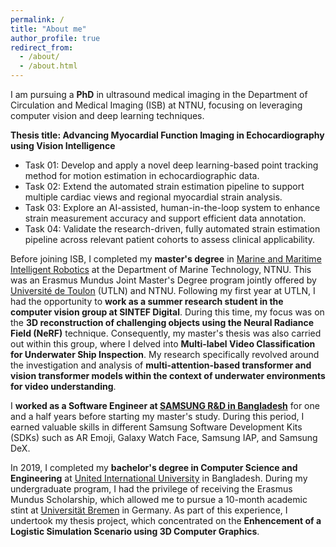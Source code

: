```yaml
---
permalink: /
title: "About me"
author_profile: true
redirect_from: 
  - /about/
  - /about.html
---
```


I am pursuing a **PhD** in ultrasound medical imaging in the Department of Circulation and Medical Imaging (ISB) at NTNU, focusing on leveraging computer vision and deep learning techniques.

**Thesis title: Advancing Myocardial Function Imaging in Echocardiography using Vision Intelligence**
 - Task 01: Develop and apply a novel deep learning-based point tracking method for motion estimation in echocardiographic data.
 - Task 02: Extend the automated strain estimation pipeline to support multiple cardiac views and regional myocardial strain analysis.
 - Task 03: Explore an AI-assisted, human-in-the-loop system to enhance strain measurement accuracy and support efficient data annotation.
 - Task 04: Validate the research-driven, fully automated strain estimation pipeline across relevant patient cohorts to assess clinical applicability.


Before joining ISB, I completed my **master's degree** in [Marine and Maritime Intelligent Robotics](https://www.master-mir.eu/) at the Department of Marine Technology, NTNU. This was an Erasmus Mundus Joint Master's Degree program jointly offered by [Université de Toulon](https://www.univ-tln.fr/) (UTLN) and NTNU. Following my first year at UTLN, I had the opportunity to **work as a summer research student in the computer vision group at SINTEF Digital**. During this time, my focus was on the **3D reconstruction of challenging objects using the Neural Radiance Field (NeRF)** technique. Consequently, my master's thesis was also carried out within this group, where I delved into **Multi-label Video Classification for Underwater Ship Inspection**. My research specifically revolved around the investigation and analysis of **multi-attention-based transformer and vision transformer models within the context of underwater environments for video understanding**.

I **worked as a Software Engineer at [SAMSUNG R&D in Bangladesh](https://research.samsung.com/srbd)** for one and a half years before starting my master's study. During this period, I earned valuable skills in different Samsung Software Development Kits (SDKs) such as AR Emoji, Galaxy Watch Face, Samsung IAP, and Samsung DeX. 

In 2019, I completed my **bachelor's degree in Computer Science and Engineering** at [United International University](https://www.uiu.ac.bd/) in Bangladesh. During my undergraduate program, I had the privilege of receiving the Erasmus Mundus Scholarship, which allowed me to pursue a 10-month academic stint at [Universität Bremen](https://www.uni-bremen.de/) in Germany. As part of this experience, I undertook my thesis project, which concentrated on the **Enhencement of a Logistic Simulation Scenario using 3D Computer Graphics**.

<!-- A data-driven personal website
======
Like many other Jekyll-based GitHub Pages templates, academicpages makes you separate the website's content from its form. The content & metadata of your website are in structured markdown files, while various other files constitute the theme, specifying how to transform that content & metadata into HTML pages. You keep these various markdown (.md), YAML (.yml), HTML, and CSS files in a public GitHub repository. Each time you commit and push an update to the repository, the [GitHub pages](https://pages.github.com/) service creates static HTML pages based on these files, which are hosted on GitHub's servers free of charge.

Many of the features of dynamic content management systems (like Wordpress) can be achieved in this fashion, using a fraction of the computational resources and with far less vulnerability to hacking and DDoSing. You can also modify the theme to your heart's content without touching the content of your site. If you get to a point where you've broken something in Jekyll/HTML/CSS beyond repair, your markdown files describing your talks, publications, etc. are safe. You can rollback the changes or even delete the repository and start over -- just be sure to save the markdown files! Finally, you can also write scripts that process the structured data on the site, such as [this one](https://github.com/academicpages/academicpages.github.io/blob/master/talkmap.ipynb) that analyzes metadata in pages about talks to display [a map of every location you've given a talk](https://academicpages.github.io/talkmap.html).

Getting started
======
1. Register a GitHub account if you don't have one and confirm your e-mail (required!)
1. Fork [this repository](https://github.com/academicpages/academicpages.github.io) by clicking the "fork" button in the top right. 
1. Go to the repository's settings (rightmost item in the tabs that start with "Code", should be below "Unwatch"). Rename the repository "[your GitHub username].github.io", which will also be your website's URL.
1. Set site-wide configuration and create content & metadata (see below -- also see [this set of diffs](http://archive.is/3TPas) showing what files were changed to set up [an example site](https://getorg-testacct.github.io) for a user with the username "getorg-testacct")
1. Upload any files (like PDFs, .zip files, etc.) to the files/ directory. They will appear at https://[your GitHub username].github.io/files/example.pdf.  
1. Check status by going to the repository settings, in the "GitHub pages" section

Site-wide configuration
------
The main configuration file for the site is in the base directory in [_config.yml](https://github.com/academicpages/academicpages.github.io/blob/master/_config.yml), which defines the content in the sidebars and other site-wide features. You will need to replace the default variables with ones about yourself and your site's github repository. The configuration file for the top menu is in [_data/navigation.yml](https://github.com/academicpages/academicpages.github.io/blob/master/_data/navigation.yml). For example, if you don't have a portfolio or blog posts, you can remove those items from that navigation.yml file to remove them from the header. 

Create content & metadata
------
For site content, there is one markdown file for each type of content, which are stored in directories like _publications, _talks, _posts, _teaching, or _pages. For example, each talk is a markdown file in the [_talks directory](https://github.com/academicpages/academicpages.github.io/tree/master/_talks). At the top of each markdown file is structured data in YAML about the talk, which the theme will parse to do lots of cool stuff. The same structured data about a talk is used to generate the list of talks on the [Talks page](https://academicpages.github.io/talks), each [individual page](https://academicpages.github.io/talks/2012-03-01-talk-1) for specific talks, the talks section for the [CV page](https://academicpages.github.io/cv), and the [map of places you've given a talk](https://academicpages.github.io/talkmap.html) (if you run this [python file](https://github.com/academicpages/academicpages.github.io/blob/master/talkmap.py) or [Jupyter notebook](https://github.com/academicpages/academicpages.github.io/blob/master/talkmap.ipynb), which creates the HTML for the map based on the contents of the _talks directory).

**Markdown generator**

I have also created [a set of Jupyter notebooks](https://github.com/academicpages/academicpages.github.io/tree/master/markdown_generator
) that converts a CSV containing structured data about talks or presentations into individual markdown files that will be properly formatted for the academicpages template. The sample CSVs in that directory are the ones I used to create my own personal website at stuartgeiger.com. My usual workflow is that I keep a spreadsheet of my publications and talks, then run the code in these notebooks to generate the markdown files, then commit and push them to the GitHub repository.

How to edit your site's GitHub repository
------
Many people use a git client to create files on their local computer and then push them to GitHub's servers. If you are not familiar with git, you can directly edit these configuration and markdown files directly in the github.com interface. Navigate to a file (like [this one](https://github.com/academicpages/academicpages.github.io/blob/master/_talks/2012-03-01-talk-1.md) and click the pencil icon in the top right of the content preview (to the right of the "Raw | Blame | History" buttons). You can delete a file by clicking the trashcan icon to the right of the pencil icon. You can also create new files or upload files by navigating to a directory and clicking the "Create new file" or "Upload files" buttons. 

Example: editing a markdown file for a talk
![Editing a markdown file for a talk](/images/editing-talk.png)

For more info
------
More info about configuring academicpages can be found in [the guide](https://academicpages.github.io/markdown/). The [guides for the Minimal Mistakes theme](https://mmistakes.github.io/minimal-mistakes/docs/configuration/) (which this theme was forked from) might also be helpful. -->
